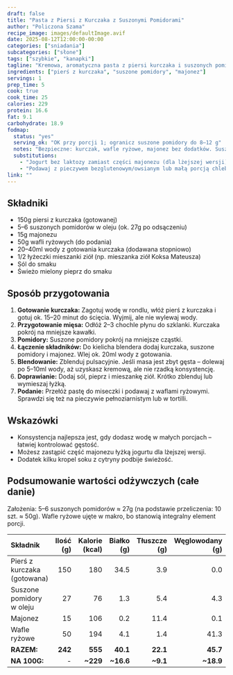 ```yaml
---
draft: false
title: "Pasta z Piersi z Kurczaka z Suszonymi Pomidorami"
author: "Policzona Szama"
recipe_image: images/defaultImage.avif
date: 2025-08-12T12:00:00-00:00
categories: ["sniadania"]
subcategories: ["słone"]
tags: ["szybkie", "kanapki"]
tagline: "Kremowa, aromatyczna pasta z piersi kurczaka i suszonych pomidorów – idealna na kanapki lub wafle ryżowe."
ingredients: ["pierś z kurczaka", "suszone pomidory", "majonez"]
servings: 1
prep_time: 5
cook: true
cook_time: 25
calories: 229
protein: 16.6
fat: 9.1
carbohydrate: 18.9
fodmap:
  status: "yes"
  serving_ok: "OK przy porcji 1; ogranicz suszone pomidory do 8–12 g"
  notes: "Bezpieczne: kurczak, wafle ryżowe, majonez bez dodatków. Suszone pomidory tylko w małej porcji; przyprawy bez cebuli/czosnku."
  substitutions:
    - "Jogurt bez laktozy zamiast części majonezu (dla lżejszej wersji)."
    - "Podawaj z pieczywem bezglutenowym/owsianym lub małą porcją chleba orkiszowego na zakwasie."
link: ""
---
```


## Składniki
* 150g piersi z kurczaka (gotowanej)
* 5–6 suszonych pomidorów w oleju (ok. 27g po odsączeniu)
* 15g majonezu
* 50g wafli ryżowych (do podania)
* 20–40ml wody z gotowania kurczaka (dodawana stopniowo)
* 1/2 łyżeczki mieszanki ziół (np. mieszanka ziół Koksa Mateusza)
* Sól do smaku
* Świeżo mielony pieprz do smaku

## Sposób przygotowania
1. **Gotowanie kurczaka:** Zagotuj wodę w rondlu, włóż pierś z kurczaka i gotuj ok. 15–20 minut do ścięcia. Wyjmij, ale nie wylewaj wody.
2. **Przygotowanie mięsa:** Odłóż 2–3 chochle płynu do szklanki. Kurczaka pokrój na mniejsze kawałki.
3. **Pomidory:** Suszone pomidory pokrój na mniejsze cząstki.
4. **Łączenie składników:** Do kielicha blendera dodaj kurczaka, suszone pomidory i majonez. Wlej ok. 20ml wody z gotowania.
5. **Blendowanie:** Zblenduj pulsacyjnie. Jeśli masa jest zbyt gęsta – dolewaj po 5–10ml wody, aż uzyskasz kremową, ale nie rzadką konsystencję.
6. **Doprawianie:** Dodaj sól, pieprz i mieszankę ziół. Krótko zblenduj lub wymieszaj łyżką.
7. **Podanie:** Przełóż pastę do miseczki i podawaj z waflami ryżowymi. Sprawdzi się też na pieczywie pełnoziarnistym lub w tortilli.

## Wskazówki
* Konsystencja najlepsza jest, gdy dodasz wodę w małych porcjach – łatwiej kontrolować gęstość.
* Możesz zastąpić część majonezu łyżką jogurtu dla lżejszej wersji.
* Dodatek kilku kropel soku z cytryny podbije świeżość.

## Podsumowanie wartości odżywczych (całe danie)

Założenia: 5–6 suszonych pomidorów ≈ 27g (na podstawie przeliczenia: 10 szt. ≈ 50g). Wafle ryżowe ujęte w makro, bo stanowią integralny element porcji.

| Składnik | Ilość (g) | Kalorie (kcal) | Białko (g) | Tłuszcze (g) | Węglowodany (g) |
| :--- | ---: | ---: | ---: | ---: | ---: |
| Pierś z kurczaka (gotowana) | 150 | 180 | 34.5 | 3.9 | 0.0 |
| Suszone pomidory w oleju | 27 | 76 | 1.3 | 5.4 | 4.3 |
| Majonez | 15 | 106 | 0.2 | 11.4 | 0.1 |
| Wafle ryżowe | 50 | 194 | 4.1 | 1.4 | 41.3 |
| **RAZEM:** | **242** | **555** | **40.1** | **22.1** | **45.7** |
| **NA 100G:** | - | **~229** | **~16.6** | **~9.1** | **~18.9** |
